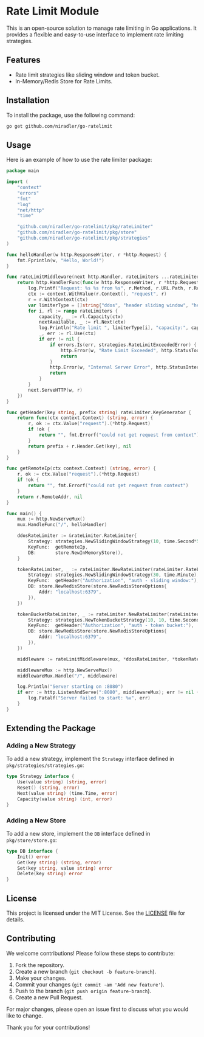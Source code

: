 # Rate Limit Module

This is an open-source solution to manage rate limiting in Go applications. It provides a flexible and easy-to-use interface to implement rate limiting strategies.

## Features

- Rate limit strategies like sliding window and token bucket.
- In-Memory/Redis Store for Rate Limits.

## Installation

To install the package, use the following command:

```sh
go get github.com/niradler/go-ratelimit
```

## Usage

Here is an example of how to use the rate limiter package:

```go
package main

import (
    "context"
    "errors"
    "fmt"
    "log"
    "net/http"
    "time"

    "github.com/niradler/go-ratelimit/pkg/rateLimiter"
    "github.com/niradler/go-ratelimit/pkg/store"
    "github.com/niradler/go-ratelimit/pkg/strategies"
)

func helloHandler(w http.ResponseWriter, r *http.Request) {
    fmt.Fprintln(w, "Hello, World!")
}

func rateLimitMiddleware(next http.Handler, rateLimiters ...rateLimiter.RateLimiter) http.Handler {
    return http.HandlerFunc(func(w http.ResponseWriter, r *http.Request) {
        log.Printf("Request: %s %s from %s", r.Method, r.URL.Path, r.RemoteAddr)
        ctx := context.WithValue(r.Context(), "request", r)
        r = r.WithContext(ctx)
        var limiterType = []string{"ddos", "header sliding window", "header token bucket"}
        for i, rl := range rateLimiters {
            capacity, _ := rl.Capacity(ctx)
            nextAvailable, _ := rl.Next(ctx)
            log.Println("Rate limit ", limiterType[i], "capacity:", capacity, ", wait for:", time.Until(nextAvailable))
            _, err := rl.Use(ctx)
            if err != nil {
                if errors.Is(err, strategies.RateLimitExceededError) {
                    http.Error(w, "Rate Limit Exceeded", http.StatusTooManyRequests)
                    return
                }
                http.Error(w, "Internal Server Error", http.StatusInternalServerError)
                return
            }
        }
        next.ServeHTTP(w, r)
    })
}

func getHeader(key string, prefix string) rateLimiter.KeyGenerator {
    return func(ctx context.Context) (string, error) {
        r, ok := ctx.Value("request").(*http.Request)
        if !ok {
            return "", fmt.Errorf("could not get request from context")
        }
        return prefix + r.Header.Get(key), nil
    }
}

func getRemoteIp(ctx context.Context) (string, error) {
    r, ok := ctx.Value("request").(*http.Request)
    if !ok {
        return "", fmt.Errorf("could not get request from context")
    }
    return r.RemoteAddr, nil
}

func main() {
    mux := http.NewServeMux()
    mux.HandleFunc("/", helloHandler)

    ddosRateLimiter := &rateLimiter.RateLimiter{
        Strategy: strategies.NewSlidingWindowStrategy(10, time.Second*5),
        KeyFunc:  getRemoteIp,
        DB:       store.NewInMemoryStore(),
    }

    tokenRateLimiter, _ := rateLimiter.NewRateLimiter(rateLimiter.RateLimiterConfig{
        Strategy: strategies.NewSlidingWindowStrategy(30, time.Minute),
        KeyFunc:  getHeader("Authorization", "auth - sliding window:"),
        DB: store.NewRedisStore(store.NewRedisStoreOptions{
            Addr: "localhost:6379",
        }),
    })

    tokenBucketRateLimiter, _ := rateLimiter.NewRateLimiter(rateLimiter.RateLimiterConfig{
        Strategy: strategies.NewTokenBucketStrategy(10, 10, time.Second*5),
        KeyFunc:  getHeader("Authorization", "auth - token bucket:"),
        DB: store.NewRedisStore(store.NewRedisStoreOptions{
            Addr: "localhost:6379",
        }),
    })

    middleware := rateLimitMiddleware(mux, *ddosRateLimiter, *tokenRateLimiter, *tokenBucketRateLimiter)

    middlewareMux := http.NewServeMux()
    middlewareMux.Handle("/", middleware)

    log.Println("Server starting on :8080")
    if err := http.ListenAndServe(":8080", middlewareMux); err != nil {
        log.Fatalf("Server failed to start: %v", err)
    }
}
```

## Extending the Package

### Adding a New Strategy

To add a new strategy, implement the `Strategy` interface defined in `pkg/strategies/strategies.go`:

```go
type Strategy interface {
    Use(value string) (string, error)
    Reset() (string, error)
    Next(value string) (time.Time, error)
    Capacity(value string) (int, error)
}
```

### Adding a New Store

To add a new store, implement the `DB` interface defined in `pkg/store/store.go`:

```go
type DB interface {
    Init() error
    Get(key string) (string, error)
    Set(key string, value string) error
    Delete(key string) error
}
```

## License

This project is licensed under the MIT License. See the [LICENSE](LICENSE) file for details.

## Contributing

We welcome contributions! Please follow these steps to contribute:

1. Fork the repository.
2. Create a new branch (`git checkout -b feature-branch`).
3. Make your changes.
4. Commit your changes (`git commit -am 'Add new feature'`).
5. Push to the branch (`git push origin feature-branch`).
6. Create a new Pull Request.

For major changes, please open an issue first to discuss what you would like to change.

Thank you for your contributions!